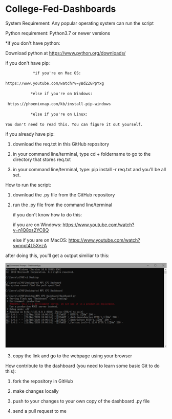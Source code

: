 # College-Fed-Dashboards

System Requirement: Any popular operating system can run the script

Python requirement: Python3.7 or newer versions

*if you don't have python:

  Download python at https://www.python.org/downloads/
  
  if you don't have pip:

                *if you're on Mac OS: 
  
    https://www.youtube.com/watch?v=yBdZZGPpYxg
  
               *else if you're on Windows: 
  
     https://phoenixnap.com/kb/install-pip-windows
  
               *else if you're on Linux:
  
    You don't need to read this. You can figure it out yourself.
    
if you already have pip:

  1. download the req.txt in this GitHub repository

  2. in your command line/terminal, type cd + foldername to go to the directory that stores req.txt

  3. in your command line/terminal, type:
     pip install -r req.txt
     and you'll be all set.
   
 How to run the script:
 
1. download the .py file from the GitHub repository

2. run the .py file from the command line/terminal

   if you don't know how to do this:
   
     if you are on Windows: https://www.youtube.com/watch?v=n1Q8xs2YC8Q
     
     else if you are on MacOS: https://www.youtube.com/watch?v=nnpt4L5XezA
     
  after doing this, you'll get a output similiar to this:
  
   <img src="Capture.PNG" />
   
3.  copy the link and go to the webpage using your browser

How contribute to the dashboard (you need to learn some basic Git to do this):

1. fork the repository in GitHub

2. make changes locally

3. push to your changes to your own copy of the dashboard .py file

4. send a pull request to me

 

